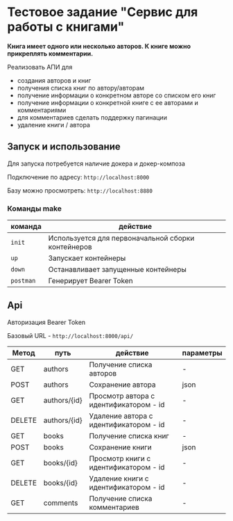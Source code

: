 # Тестовое задание "Сервис для работы с книгами"

**Книга имеет одного или несколько авторов.
К книге можно прикреплять комментарии.**

Реализовать АПИ для
- создания авторов и книг
- получения списка книг по автору/авторам
- получение информации о конкретном авторе со списком его книг
- получение информации о конкретной книге с ее авторами и комментариями
- для комментариев сделать поддержку пагинации
- удаление книги / автора

## Запуск и использование

Для запуска потребуется наличие докера и докер-композа

Подключение по адресу: `http://localhost:8000`

Базу можно просмотреть: `http://localhost:8880`

### Команды make

| команда | действие                                            |
|---|-----------------------------------------------------|
|`init`| 	Используется для первоначальной сборки контейнеров |
|`up`	|Запускает контейнеры|
|`down`|	Останавливает запущенные контейнеры|
|`postman`| Генерирует Bearer Token |

## Api

Авторизация Bearer Token

Базовый URL - `http://localhost:8000/api/`

| Метод     | путь         | действие                                 | параметры |
|-----------|--------------|------------------------------------------|-----------|
| GET       | authors      | Получение списка авторов                 | -         |
| POST      | authors      | Сохранение автора                        | json      |
| GET       | authors/{id} | Просмотр автора с идентификатором - id   | -         |
| DELETE    | authors/{id} | Удаление автора с идентификатором - id   | -         |
| GET       | books        | Получение списка книг                    | -         |
| POST      | books        | Сохранение книги                         | json      |
| GET       | books/{id}   | Просмотр книги с идентификатором - id    | -         |
| DELETE    | books/{id}   | Удаление книги с идентификатором - id    | -         |
| GET       | comments     | Получение списка комментариев            | -         |

